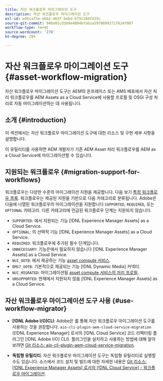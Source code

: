 ```yaml
---
title: 자산 워크플로우 마이그레이션 도구
description: 자산 워크플로우 마이그레이션 도구
exl-id: a95caf5e-e6b2-463f-bebd-b791104fd25c
source-git-commit: 940a01cd3b9e4804bfab1a5970699271f624f087
workflow-type: tm+mt
source-wordcount: '278'
ht-degree: 29%

---
```


# 자산 워크플로우 마이그레이션 도구 {#asset-workflow-migration}

자산 워크플로우 마이그레이션 도구는 AEM의 온프레미스 또는 AMS 배포에서 자산 처리 워크플로우를 AEM Assets as a Cloud Service에 사용할 프로필 및 OSGi 구성 처리로 자동 마이그레이션하는 데 사용됩니다.

## 소개 {#introduction}

이 섹션에서는 자산 워크플로우 마이그레이션 도구에 대한 리소스 및 구현 세부 사항을 설명합니다.

이 유틸리티를 사용하면 AEM 개발자가 기존 AEM Asset 처리 워크플로우를 AEM as a Cloud Service에 마이그레이션할 수 있습니다.

## 지원되는 워크플로우 {#migration-support-for-workflows}

워크플로우는 다양한 수준의 마이그레이션 지원을 제공합니다. 다음 보기 [특정 워크플로우 목록](https://github.com/adobe/aem-cloud-migration/blob/master/src/main/resources/workflowSteps.properties). 워크플로우는 제공된 지원을 기반으로 다음 카테고리로 분류됩니다. Adobe은 다음에 나열된 워크플로우의 마이그레이션을 지원합니다 `SUPPORTED`, `REQUIRED`, 또는 `OPTIONAL` 카테고리. 다른 카테고리에 언급된 워크플로우 단계는 지원되지 않습니다.

* `SUPPORTED`: 에서 지원되는 기능 [!DNL Experience Manager Assets] as a Cloud Service.
* `OPTIONAL`: 의 선택적 기능 [!DNL Experience Manager Assets] as a Cloud Service.
* `REQUIRED`: 워크플로우에 추가된 필수 단계입니다.
* `UNNECESSARY`: 기능은에서 필요하지 않습니다 [!DNL Experience Manager Assets] as a Cloud Service.
* `NUI_OOTB`: 에서 제공하는 기능 [asset compute 서비스](/help/assets/asset-microservices-configure-and-use.md).
* `DMS7_OOTB`: 기본적으로 제공되는 기능 [!DNL Dynamic Media] 커넥터.
* `NUI_MIGRATED`: 마이그레이션됨 [asset compute 서비스의 처리 프로필](/help/assets/asset-microservices-configure-and-use.md).
* `UNSUPPORTED`: 현재에서 지원되지 않음 [!DNL Experience Manager Assets] as a Cloud Service.

## 자산 워크플로우 마이그레이션 도구 사용 {#use-workflow-migrator}

* **[!DNL Adobe I/O]CLI**: Adobe은 를 통해 자산 워크플로우 마이그레이션 도구를 사용하는 것을 권장합니다. `aio-cli-plugin-aem-cloud-service-migration` ([!DNL Experience Manager] 로서의 [!DNL Cloud Service] 코드 리팩터링 플러그인 [!DNL Adobe I/O] CLI). 플러그인을 설치하고 사용하는 방법에 대해 알아보려면 [Git 리소스: aio-cli-plugin-aem-cloud-service-migration](https://github.com/adobe/aio-cli-plugin-aem-cloud-service-migration#introduction).

* **독립형 유틸리티**: 자산 워크플로우 마이그레이션 도구는 독립형 유틸리티로 실행할 수도 있습니다. 소스에서 코드 설치 및 빌드에 대한 자세한 내용은 [Git 리소스: [!DNL Experience Manager Assets] 로서의 [!DNL Cloud Service] - 워크플로우 마이그레이션](https://github.com/adobe/aem-cloud-migration).
